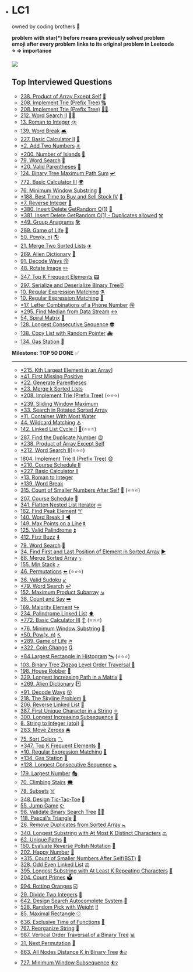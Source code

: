 - # LC1

  owned by coding brothers 🥇

  __problem with star(*) before means previously solved problem__<br/>
  __emoji after every problem links to its original problem in Leetcode__<br/>
  __:star: => importance__<br/>

  <div align="left">
  <img src="https://img.shields.io/badge/LC-Java-green?style=plastic&logo=appveyor">
  </div>

  ## Top Interviewed Questions

  - [238. Product of Array Except Self](new/2021/10/02/yyf-lc238.java)  [ :bridge_at_night:](https://leetcode.com/problems/product-of-array-except-self)
  - [208. Implement Trie (Prefix Tree)](new/2021/10/02/yyf-lc208.java)   [:capital_abcd:](https://leetcode.com/problems/implement-trie-prefix-tree)
  - [208. Implement Trie (Prefix Tree)](new/2021/10/02/jian-lc208.java)   [:man_artist:](https://leetcode.com/problems/implement-trie-prefix-tree)
  - [212. Word Search II](new/2021/10/02/jian-lc212.java)   [:man_astronaut:](https://leetcode.com/problems/word-search-ii)
  - [13. Roman to Integer](new/2021/10/03/yyf-lc13.java)   [:cloud_with_lightning_and_rain:](https://leetcode.com/problems/roman-to-integer)
  - [139. Word Break](new/2021/10/03/yyf-lc139.java)   [:couch_and_lamp:](https://leetcode.com/problems/word-break)
  - [227. Basic Calculator II](new/2021/10/03/jian-lc227.java)   [:martial_arts_uniform:](https://leetcode.com/problems/basic-calculator-ii)
  - [*2. Add Two Numbers](old/2021/10/04/yyf-lc2.java)   [:eight_spoked_asterisk:](https://leetcode.com/problems/add-two-numbers)
  - [*200. Number of Islands](old/2021/10/04/yyf-lc200.java)   [:envelope_with_arrow:](https://leetcode.com/problems/number-of-islands)
  - [79. Word Search](new/2021/10/04/yyf-lc79.java)   [:diamond_shape_with_a_dot_inside:](https://leetcode.com/problems/word-search)
  - [*20. Valid Parentheses](old/2021/10/05/yyf-lc20.java)   [:fishing_pole_and_fish:](https://leetcode.com/problems/valid-parentheses)
  - [124. Binary Tree Maximum Path Sum](new/2021/10/04/jian-lc124.java)  [:small_airplane:](https://leetcode.com/problems/binary-tree-maximum-path-sum)
  - [772. Basic Calculator III](new/2021/10/06/yyf-lc772.java)   [:earth_africa:](https://leetcode.com/problems/basic-calculator-iii)
  - [76. Minimum Window Substring](new/2021/10/06/jian-lc76.java )   [:baby:](https://leetcode.com/problems/minimum-window-substring)
  - [*188. Best Time to Buy and Sell Stock IV](old/2021/10/07/yyf-lc188.java)   [:flight_arrival:](https://leetcode.com/problems/best-time-to-buy-and-sell-stock-iv)
  - [*7. Reverse Integer](old/2021/10/07/yyf-lc7.java)   [:fork_and_knife:](https://leetcode.com/problems/reverse-integer)
  - [*380. Insert Delete GetRandom O(1)](old/2021/10/08/yyf-lc380.java)   [:green_apple:](https://leetcode.com/problems/insert-delete-getrandom-o1)
  - [*381. Insert Delete GetRandom O(1) - Duplicates allowed](old/2021/10/08/yyf-lc381.java)   [:hammer_and_pick:](https://leetcode.com/problems/insert-delete-getrandom-o1-duplicates-allowed)
  - [*49. Group Anagrams](old/2021/10/08/yyf-lc49.java)   [:hammer_and_wrench:](https://leetcode.com/problems/group-anagrams)
  - [289. Game of Life](new/2021/10/08/jian-lc289.java )   [:baby_bottle:](https://leetcode.com/problems/game-of-life)
  - [50. Pow(x, n)](new/2021/10/08/yyf-lc50.java)   [:earth_americas:](https://leetcode.com/problems/powx-n)
  - [21. Merge Two Sorted Lists](./new/2021/10/09/yyf-lc21.java) [:airplane:](https://leetcode.com/problems/merge-two-sorted-lists)
  - [269. Alien Dictionary](./new/2021/10/09/wf-lc269.java) [:aerial_tramway:](https://leetcode.com/problems/alien-dictionary)   
  - [91. Decode Ways](./new/2021/10/09/jian-lc91.java)[​ :accept:](https://leetcode.com/problems/decode-ways)
  - [48. Rotate Image](./new/2021/10/10/yyf-lc48.java)   [:pencil2:](https://leetcode.com/problems/rotate-image/)
  - [347. Top K Frequent Elements](./new/2021/10/10/yyf-lc347.java)  [:pager:](https://leetcode.com/problems/top-k-frequent-elements/)
  - [297. Serialize and Deserialize Binary Tree](./new/2021/10/10/wf-lc297.java)[:alarm_clock:](https://leetcode.com/problems/serialize-and-deserialize-binary-tree)  
  - [10. Regular Expression Matching](./new/2021/10/10/jian-lc10.java)  [:alembic:](https://leetcode.com/problems/regular-expression-matching)
  - [10. Regular Expression Matching](new/2021/10/10/jian-lc297-bfs.java)    [:avocado:](https://leetcode.com/problems/regular-expression-matching)
  - [*17. Letter Combinations of a Phone Number](old/2021/10/11/yyf-lc17.java)   [:ideograph_advantage:](https://leetcode.com/problems/letter-combinations-of-a-phone-number)
  - [*295. Find Median from Data Stream](old/2021/10/11/yyf-lc295.java)  [:left_right_arrow:](https://leetcode.com/problems/find-median-from-data-stream)
  - [54. Spiral Matrix](./new/2021/10/11/yyf-lc54.java)  [:angel:](https://leetcode.com/problems/spiral-matrix)
  - [128. Longest Consecutive Sequence](./new/2021/10/11/wf-lc128.java) [:alien:](https://leetcode.com/problems/longest-consecutive-sequence)
  - [138. Copy List with Random Pointer](./new/2021/10/11/wf-lc138.java)  [:ambulance:](https://leetcode.com/problems/copy-list-with-random-pointer)
  - [134. Gas Station](./new/2021/10/11/jian-lc134.java)  [:amphora:](https://leetcode.com/problems/gas-station)
  
  __Milestone: TOP 50 DONE__ :white_check_mark:
  
  -----------------------------------------
  
  - [*215. Kth Largest Element in an Array](./old/2021/10/12/jian-lc215.java)]
  - [*41. First Missing Positive](./old/2021/10/12/wf-lc41.java)
  - [*22. Generate Parentheses](./old/2021/10/12/yyf-lc22.java)
  - [*23. Merge k Sorted Lists](./old/2021/10/12/yyf-lc22.java)
  - [*208. Implement Trie (Prefix Tree)](./old/2021/10/13/yyf-lc208.java) (:star::star::star:)
  - [*239. Sliding Window Maximum](./old/2021/10/13/yyf-lc208.java)
  - [*33. Search in Rotated Sorted Array](./old/2021/10/13/wf-lc33.java)
  - [*11. Container With Most Water](./old/2021/10/13/jian-lc11.java)
  - [44. Wildcard Matching](./new/2021/10/13/wf-lc44-dfs.java)  [:anchor:](https://leetcode.com/problems/wildcard-matching)
  - [142. Linked List Cycle II](./new/2021/10/13/jian-lc142.java) [:anger:](https://leetcode.com/problems/linked-list-cycle-ii)(:star::star::star:) 
  - [287. Find the Duplicate Number](./new/2021/10/13/jian-lc287.java)  [:angry:](https://leetcode.com/problems/find-the-duplicate-number)
  - [*238. Product of Array Except Self](./old/2021/10/14/jian-lc238.java)
  - [*212. Word Search II](./old/2021/10/14/wf-lc212.java)  ​(:star::star::star:)
  - [1804. Implement Trie II (Prefix Tree)](./old/2021/10/14/yyf-lc1804.java)  [:anguished:](https://leetcode.com/problems/implement-trie-ii-prefix-tree)
  - [*210. Course Schedule II](old/2021/10/15/yyf-lc210.java)  
  - [*227. Basic Calculator II](old/2021/10/15/wf-lc227.java)
  - [*13. Roman to Integer](old/2021/10/15/wf-lc13.java)
  - [*139. Word Break](old/2021/10/15/jian-lc139-bfs.java)
  - [315. Count of Smaller Numbers After Self](new/2021/10/16/yyf-lc315-BIT.java)   [:ant:](https://leetcode.com/problems/count-of-smaller-numbers-after-self)  ​(:star::star::star:)
  - [207. Course Schedule](new/2021/10/16/yyf-lc207.java)   [:apple:](https://leetcode.com/problems/course-schedule)
  - [341. Flatten Nested List Iterator](new/2021/10/16/wf-lc341.java)   [:aquarius:](https://leetcode.com/problems/flatten-nested-list-iterator)
  - [162. Find Peak Element](new/2021/10/16/wf-lc162.java)    [:aries:](https://leetcode.com/problems/find-peak-element)
  - [140. Word Break II](new/2021/10/16/jian-lc140-bfs.java)    [:arrow_backward:](https://leetcode.com/problems/word-break-ii)
  - [149. Max Points on a Line](new/2021/10/17/jian-lc149.java)  [:arrow_double_down:](https://leetcode.com/problems/max-points-on-a-line)
  - [125. Valid Palindrome](new/2021/10/17/yyf-lc125.java)   [:arrow_double_up:](https://leetcode.com/problems/valid-palindrome)
  - [412. Fizz Buzz](new/2021/10/17/yyf-lc412.java)   [:arrow_down:](https://leetcode.com/problems/fizz-buzz)
  - [79. Word Search](new/2021/10/17/wf-lc79.java)  [:arrow_down_small:](https://leetcode.com/problems/word-search)
  - [34. Find First and Last Position of Element in Sorted Array](new/2021/10/18/wf-lc34.java)  [:arrow_forward:](https://leetcode.com/problems/find-first-and-last-position-of-element-in-sorted-array)
  - [88. Merge Sorted Array](new/2021/10/18/wf-lc88.java)  [:arrow_heading_down:](https://leetcode.com/problems/merge-sorted-array)
  - [155. Min Stack](new/2021/10/18/yyf-lc155.java)  [:arrow_heading_up:](https://leetcode.com/problems/min-stack)
  - [46. Permutations](new/2021/10/18/yyf-lc46.java )  [:arrow_left:](https://leetcode.com/problems/permutations)  (:star::star::star:)
  - [36. Valid Sudoku](new/2021/10/18/jian-lc36.java)  [:arrow_lower_left:](https://leetcode.com/problems/valid-sudoku)
  - [*79. Word Search](old/2021/10/20/yyf-lc79.java)   [:leftwards_arrow_with_hook:](https://leetcode.com/problems/word-search)
  - [152. Maximum Product Subarray](new/2021/10/20/jian-lc152.java)   [:arrow_lower_right:](https://leetcode.com/problems/maximum-product-subarray)
  - [38. Count and Say](new/2021/10/20/wf-lc38.java)   [:arrow_right:](https://leetcode.com/problems/count-and-say)
  - [169. Majority Element](new/2021/10/20/yyf-lc169.java)    [:arrow_right_hook:](https://leetcode.com/problems/majority-element)
  - [234. Palindrome Linked List](new/2021/10/20/yyf-lc234.java)   [:arrow_up:](https://leetcode.com/problems/palindrome-linked-list)
  - [*772. Basic Calculator III](old/2021/10/21/wf-lc772.java)   [:arrow_up_down:](https://leetcode.com/problems/basic-calculator-iii)  (:star::star::star:)
  - [*76. Minimum Window Substring](old/2021/10/21/yyf-lc76.java)   [:arrow_up_small:](https://leetcode.com/problems/minimum-window-substring)
  - [*50. Pow(x, n)](old/2021/10/22/wf-l50.java)   [:arrow_upper_left:](https://leetcode.com/problems/powx-n)
  - [*289. Game of Life](old/2021/10/22/yyf-lc289.java)    [:arrow_upper_right:](https://leetcode.com/problems/game-of-life)
  - [*322. Coin Change](old/2021/10/22/jian-lc322.java)    [:arrows_clockwise:](https://leetcode.com/problems/coin-change)
  - [*84.Largest Rectangle in Histogram](old/2021/10/22/jian-lc84.java)    [:artificial_satellite:](https://leetcode.com/problems/largest-rectangle-in-histogram)     (:star::star::star:)
  - [103. Binary Tree Zigzag Level Order Traversal ](new/2021/10/24/jian-lc103.java )  [:arrows_counterclockwise:](https://leetcode.com/problems/binary-tree-zigzag-level-order-traversal)
  - [198. House Robber](new/2021/10/24/wf-lc198.java)    [:art:](https://leetcode.com/problems/house-robber)
  - [329. Longest Increasing Path in a Matrix](new/2021/10/24/yyf-lc329.java)   [ :articulated_lorry:](https://leetcode.com/problems/longest-increasing-path-in-a-matrix)
  - [*269. Alien Dictionary](old/2021/10/25/jian-lc269.java)    [:asterisk:](https://leetcode.com/problems/alien-dictionary)
  - [*91. Decode Ways](old/2021/10/25/yyf-lc91.java)    [:astonished:](https://leetcode.com/problems/decode-ways)
  - [218. The Skyline Problem](new/2021/10/25/yyf-lc218.java)   [:athletic_shoe:](https://leetcode.com/problems/the-skyline-problem)
  - [206. Reverse Linked List](new/2021/10/25/jian-lc206.java)   [:atm:](https://leetcode.com/problems/reverse-linked-list)
  - [387. First Unique Character in a String](new/2021/10/25/jian-lc387.java)   [:atom_symbol:](https://leetcode.com/problems/first-unique-character-in-a-string)
  - [300. Longest Increasing Subsequence](new/2021/10/25/wf-lc300.java)   [:nut_and_bolt:](https://leetcode.com/problems/longest-increasing-subsequence)
  - [8. String to Integer (atoi)](new/2021/10/27/yyf-lc8.java)   [:bow_and_arrow:](https://leetcode.com/problems/string-to-integer-atoi) 
  - [283. Move Zeroes](new/2021/10/27/jian-lc283.java)  [:oncoming_automobile:](https://leetcode.com/problems/move-zeroes)
  - [75. Sort Colors](new/2021/10/27/wf-lc75.java)  [:part_alternation_mark:](https://leetcode.com/problems/sort-colors) 
  - [*347. Top K Frequent Elements](old/2021/10/28/wf-lc347.java )   [:baby:](https://leetcode.com/problems/top-k-frequent-elements)
  - [*10. Regular Expression Matching](old/2021/10/28/yyf-lc10.java)   [:baby_bottle:](https://leetcode.com/problems/regular-expression-matching)
  - [*134. Gas Station](old/2021/10/29/wf-lc134.java )   [:baby_chick:](https://leetcode.com/problems/gas-station)
  - [*128. Longest Consecutive Sequence](old/2021/10/29/yyf-lc128.java )   [:baby_symbol:](https://leetcode.com/problems/longest-consecutive-sequence) 
  - [179. Largest Number](new/2021/10/30/jian-lc179.java)   [:performing_arts:](https://leetcode.com/problems/largest-number)
  - [70. Climbing Stairs](new/2021/10/30/wf-lc70.java)  [:right_anger_bubble:](https://leetcode.com/problems/climbing-stairs)
  - [78. Subsets](new/2021/10/30/yyf-lc78.java) [:skull_and_crossbones:](https://leetcode.com/problems/subsets)
  - [348. Design Tic-Tac-Toe](new/2021/10/31/yyf-lc348.java)   [:twisted_rightwards_arrows:](https://leetcode.com/problems/design-tic-tac-toe)
  - [55. Jump Game](new/2021/10/31/jian-lc55.java)   [:star_and_crescent:](https://leetcode.com/problems/jump-game)
  - [98. Validate Binary Search Tree](new/2021/10/31/wf-lc98.java )   [:woman_artist:](https://leetcode.com/problems/validate-binary-search-tree)
  - [118. Pascal's Triangle](new/2021/10/31/jian-lc118.java)   [:baby_chick:](https://leetcode.com/problems/pascals-triangle)
  - [26. Remove Duplicates from Sorted Array ](new/2021/10/31/wf-lc26.java )  [:baby_symbol:](https://leetcode.com/problems/remove-duplicates-from-sorted-array) 
  - [340. Longest Substring with At Most K Distinct Characters](new/2021/10/31/yyf-lc340.java)   [:back:](https://leetcode.com/problems/longest-substring-with-at-most-k-distinct-characters)
  - [62. Unique Paths](new/2021/11/01/jian-lc62.java )   [:bacon:](https://leetcode.com/problems/unique-paths)
  - [150. Evaluate Reverse Polish Notation](new/2021/11/01/wf-lc150.java)  [:badminton:](https://leetcode.com/problems/evaluate-reverse-polish-notation)
  - [202. Happy Number](new/2021/11/01/yyf-lc202.java)   [:baggage_claim:](https://leetcode.com/problems/happy-number)
  - [*315. Count of Smaller Numbers After Self(BST)](old/2021/11/02/jian-lc315.java)   [:baguette_bread:](https://leetcode.com/problems/count-of-smaller-numbers-after-self)
  - [328. Odd Even Linked List](new/2021/11/03/jian-lc328.java)   [:balance_scale:](https://leetcode.com/problems/odd-even-linked-list)
  - [395. Longest Substring with At Least K Repeating Characters](new/2021/11/03/wf-lc395.java)   [:balloon:](https://leetcode.com/problems/longest-substring-with-at-least-k-repeating-characters)
  - [204. Count Primes](new/2021/11/03/yyf-lc204.java)   [:ballot_box:](https://leetcode.com/problems/count-primes)
  - [994. Rotting Oranges](new/2021/11/06/jian-lc994.java)   [:ballot_box_with_check:](https://leetcode.com/problems/rotting-oranges)
  - [29. Divide Two Integers](new/2021/11/06/yyf-lc29.java)   [:bamboo:](https://leetcode.com/problems/divide-two-integers)
  - [642. Design Search Autocomplete System](new/2021/11/07/jian-lc642.java)   [:banana:](https://leetcode.com/problems/design-search-autocomplete-system)
  - [528. Random Pick with Weight](new/2021/11/07/wf-lc528.java)   [:bangbang:](https://leetcode.com/problems/random-pick-with-weight)
  - [85. Maximal Rectangle](new/2021/11/07/yyf-lc85.java)   [:baseball:](https://leetcode.com/problems/maximal-rectangle)
  - [636. Exclusive Time of Functions](new/2021/11/08/wf-lc636.java)   [:barber:](https://leetcode.com/problems/exclusive-time-of-functions)
  - [767. Reorganize String](new/2021/11/08/yyf-lc767.java)   [:bank:](https://leetcode.com/problems/reorganize-string)
  - [987. Vertical Order Traversal of a Binary Tree](new/2021/11/08/jian-lc987.java)   [:bar_chart:](https://leetcode.com/problems/vertical-order-traversal-of-a-binary-tree)
  - [31. Next Permutation](new/2021/11/10/jian-lc31.java)   [:basketball:](https://leetcode.com/problems/next-permutation)
  - [863. All Nodes Distance K in Binary Tree](new/2021/11/10/wf-lc863.java)   [:basketball_man:](https://leetcode.com/problems/all-nodes-distance-k-in-binary-tree)
  - [727. Minimum Window Subsequence](new/2021/11/10/yyf-lc727.java)   [:basketball_woman:](https://leetcode.com/problems/minimum-window-subsequence)

